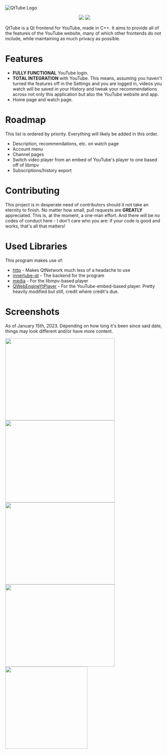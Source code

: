 ![QtTube Logo](https://user-images.githubusercontent.com/42720004/192839093-ff0565f2-862f-4cee-a026-5cc0cadb20b5.png)
<p align="center">
  <img src="https://img.shields.io/codefactor/grade/github/BowDown097/QtTube" />
  <a href="https://hitsofcode.com/github/BowDown097/QtTube/view">
    <img src="https://hitsofcode.com/github/BowDown097/QtTube" />
  </a>
</p>

QtTube is a Qt frontend for YouTube, made in C++. It aims to provide all of the features of the YouTube website, many of which other frontends do not include, while maintaining as much privacy as possible.

# Features
- **FULLY FUNCTIONAL** YouTube login.
- **TOTAL INTEGRATION** with YouTube. This means, assuming you haven't turned the features off in the Settings and you are logged in, videos you watch will be saved in your History and tweak your recommendations across not only this application but also the YouTube website and app.
- Home page and watch page.

# Roadmap
This list is ordered by priority. Everything will likely be added in this order.
- Description, recommendations, etc. on watch page
- Account menu
- Channel pages
- Switch video player from an embed of YouTube's player to one based off of libmpv
- Subscriptions/history export

# Contributing
This project is in desperate need of contributors should it not take an eternity to finish. No matter how small, pull requests are **GREATLY** appreciated. This is, at the moment, a one-man effort. And there will be no codes of conduct here - I don't care who you are: if your code is good and works, that's all that matters!

# Used Libraries
This program makes use of:
- [http](https://github.com/flaviotordini/http) - Makes QtNetwork much less of a headache to use
- [innertube-qt](https://github.com/BowDown097/innertube-qt) - The backend for the program
- [media](https://github.com/flaviotordini/media) - For the libmpv-based player
- [QWebEngineYtPlayer](https://github.com/keshavbhatt/QWebengineYtPlayer) - For the YouTube-embed-based player. Pretty heavily modified but still, credit where credit's due.

# Screenshots
As of January 15th, 2023. Depending on how long it's been since said date, things may look different and/or have more content.
<div display="flex">
<img src="https://user-images.githubusercontent.com/42720004/212549629-483b4b1e-3f13-41e5-a977-9547da459662.png" width="348" height="261" />
<img src="https://user-images.githubusercontent.com/42720004/212549633-e2068701-fdcf-41ad-a5b7-1708cb653bd3.png" width="348" height="261" />
<img src="https://user-images.githubusercontent.com/42720004/212549635-64c33a5f-43a1-429e-a1bd-b4c336cf3b9a.png" width="348" height="261" />
<img src="https://user-images.githubusercontent.com/42720004/212549642-d21ff391-b7f2-41e8-8c84-32f1c248a09e.png" width="348" height="261" />
<img src="https://user-images.githubusercontent.com/42720004/212549638-f6e06ad6-4b8b-4734-bf03-b50eaf76054d.png" width="261" height="261" />
</div>
